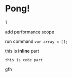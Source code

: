 # Pong!
1

add performance scope

run command <code language="javascript">var array = [];</code>

<p>this is <b>inline</b> part</p>

<code>this is code part</code>

gfh
